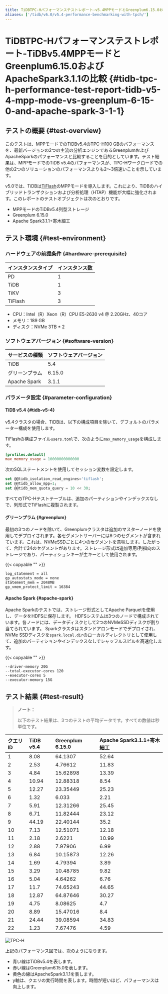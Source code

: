 ```yaml
---
title: TiDBTPC-Hパフォーマンステストレポート-v5.4MPPモードとGreenplum6.15.0およびApacheSpark3.1.1の比較
aliases: ['/tidb/v6.0/v5.4-performance-benchmarking-with-tpch/']
---
```


# TiDBTPC-Hパフォーマンステストレポート-TiDBv5.4MPPモードとGreenplum6.15.0およびApacheSpark3.1.1の比較 {#tidb-tpc-h-performance-test-report-tidb-v5-4-mpp-mode-vs-greenplum-6-15-0-and-apache-spark-3-1-1}

## テストの概要 {#test-overview}

このテストは、MPPモードでのTiDBv5.4のTPC-H100 GBのパフォーマンスを、最新バージョンの2つの主流の分析エンジンであるGreenplumおよびApacheSparkのパフォーマンスと比較することを目的としています。テスト結果は、MPPモードでのTiDB v5.4のパフォーマンスが、TPC-Hワークロードでの他の2つのソリューションのパフォーマンスよりも2〜3倍速いことを示しています。

v5.0では、TiDBは[TiFlash](/tiflash/tiflash-overview.md)のMPPモードを導入します。これにより、TiDBのハイブリッドトランザクションおよび分析処理（HTAP）機能が大幅に強化されます。このレポートのテストオブジェクトは次のとおりです。

-   MPPモードのTiDBv5.4列型ストレージ
-   Greenplum 6.15.0
-   Apache Spark3.1.1+寄木細工

## テスト環境 {#test-environment}

### ハードウェアの前提条件 {#hardware-prerequisite}

| インスタンスタイプ | インスタンス数 |
| :-------- | :------ |
| PD        | 1       |
| TiDB      | 1       |
| TiKV      | 3       |
| TiFlash   | 3       |

-   CPU：Intel（R）Xeon（R）CPU E5-2630 v4 @ 2.20GHz、40コア
-   メモリ：189 GB
-   ディスク：NVMe 3TB * 2

### ソフトウェアバージョン {#software-version}

| サービスの種類      | ソフトウェアバージョン |
| :----------- | :---------- |
| TiDB         | 5.4         |
| グリーンプラム      | 6.15.0      |
| Apache Spark | 3.1.1       |

### パラメータ設定 {#parameter-configuration}

#### TiDB v5.4 {#tidb-v5-4}

v5.4クラスタの場合、TiDBは、以下の構成項目を除いて、デフォルトのパラメーター構成を使用します。

TiFlashの構成ファイル`users.toml`で、次のように`max_memory_usage`を構成します。

```toml
[profiles.default]
max_memory_usage = 10000000000000
```

次のSQLステートメントを使用してセッション変数を設定します。

```sql
set @@tidb_isolation_read_engines='tiflash';
set @@tidb_allow_mpp=1;
set @@tidb_mem_quota_query = 10 << 30;
```

すべてのTPC-Hテストテーブルは、追加のパーティションやインデックスなしで、列形式でTiFlashに複製されます。

#### グリーンプラム {#greenplum}

最初の3つのノードを除いて、Greenplumクラスタは追加のマスターノードを使用してデプロイされます。各セグメントサーバーには8つのセグメントが含まれています。これは、NVMeSSDごとに4つのセグメントを意味します。したがって、合計で24のセグメントがあります。ストレージ形式は追加専用/列指向のストレージであり、パーティションキーが主キーとして使用されます。

{{< copyable "" >}}

```
log_statement = all
gp_autostats_mode = none
statement_mem = 2048MB
gp_vmem_protect_limit = 16384
```

#### Apache Spark {#apache-spark}

Apache Sparkのテストでは、ストレージ形式としてApache Parquetを使用し、データをHDFSに保存します。 HDFSシステムは3つのノードで構成されています。各ノードには、データディスクとして2つのNVMeSSDディスクが割り当てられています。 Sparkクラスタはスタンドアロンモードでデプロイされ、NVMe SSDディスクを`spark.local.dir`のローカルディレクトリとして使用して、追加のパーティションやインデックスなしでシャッフルスピルを高速化します。

{{< copyable "" >}}

```
--driver-memory 20G
--total-executor-cores 120
--executor-cores 5
--executor-memory 15G
```

## テスト結果 {#test-result}

> **ノート：**
>
> 以下のテスト結果は、3つのテストの平均データです。すべての数値は秒単位です。

| クエリID | TiDB v5.4 | Greenplum 6.15.0 | Apache Spark3.1.1+寄木細工 |
| :---- | :-------- | :--------------- | :--------------------- |
| 1     | 8.08      | 64.1307          | 52.64                  |
| 2     | 2.53      | 4.76612          | 11.83                  |
| 3     | 4.84      | 15.62898         | 13.39                  |
| 4     | 10.94     | 12.88318         | 8.54                   |
| 5     | 12.27     | 23.35449         | 25.23                  |
| 6     | 1.32      | 6.033            | 2.21                   |
| 7     | 5.91      | 12.31266         | 25.45                  |
| 8     | 6.71      | 11.82444         | 23.12                  |
| 9     | 44.19     | 22.40144         | 35.2                   |
| 10    | 7.13      | 12.51071         | 12.18                  |
| 11    | 2.18      | 2.6221           | 10.99                  |
| 12    | 2.88      | 7.97906          | 6.99                   |
| 13    | 6.84      | 10.15873         | 12.26                  |
| 14    | 1.69      | 4.79394          | 3.89                   |
| 15    | 3.29      | 10.48785         | 9.82                   |
| 16    | 5.04      | 4.64262          | 6.76                   |
| 17    | 11.7      | 74.65243         | 44.65                  |
| 18    | 12.87     | 64.87646         | 30.27                  |
| 19    | 4.75      | 8.08625          | 4.7                    |
| 20    | 8.89      | 15.47016         | 8.4                    |
| 21    | 24.44     | 39.08594         | 34.83                  |
| 22    | 1.23      | 7.67476          | 4.59                   |

![TPC-H](/media/tidb-v5.4-tpch-100-vs-gp-spark.png)

上記のパフォーマンス図では、次のようになります。

-   青い線はTiDBv5.4を表します。
-   赤い線はGreenplum6.15.0を表します。
-   黄色の線はApacheSpark3.1.1を表します。
-   y軸は、クエリの実行時間を表します。時間が短いほど、パフォーマンスは向上します。
